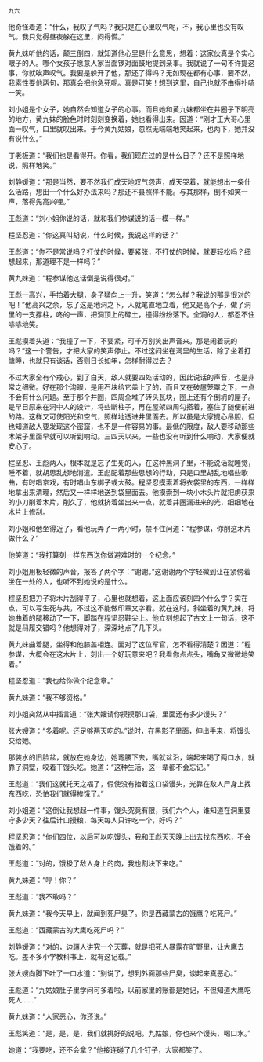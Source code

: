     九六 

   他奇怪着道：“什么，我叹了气吗？我只是在心里叹气呢，不，我心里也没有叹气。我只觉得昼夜躲在这里，闷得慌。”

   黄九妹听他的话，颠三倒四，就知道他心里是什么意思，想着：这家伙真是个实心眼子的人。哪个女孩子愿意人家当面锣对面鼓地提到亲事。我就说了一句不许提这事，你就唉声叹气。我要是躲开了他，那还了得吗？无如现在都有心事，要不然，我索性耍他两句，那真会把他急死呢。真是可笑！想到这里，自己也就不由得扑哧一笑。

   刘小姐是个女子，她自然会知道女子的心事。而且她和黄九妹都坐在井圈子下明亮的地方，黄九妹的脸色时时刻刻变换着，她也看得出来。因道：“刚才王大哥心里面一叹气，口里就叹出来。于今黄九姑娘，忽然无端端地笑起来，也两下，她并没有说什么。”

   丁老板道：“我们也是看得开。你看，我们现在过的是什么日子？还不是照样地说，照样地笑。”

   刘静媛道：“那是当然，要不然我们成天地叹气怨声，成天哭着，就能想出一条什么活路，想出一个什么好办法来吗？那还不县照样不能。与其那样，倒不如笑一声，落得先高兴哩。”

   王彪道：“刘小姐你说的话，就和我们参谋说的话一模一样。”

   程坚忍道：“你这真叫胡说，什么时候，我说这样的话？”

   王彪道：“你不是常说吗？打仗的时候，要紧张，不打仗的时候，就要轻松吗？细想起来，那道理不是一样吗？”

   黄九妹道：“程参谋他这话倒是说得很对。”

   王彪一高兴，手拍着大腿，身子猛向上一升，笑道：“怎么样？我说的那是很对的吧！”他高兴之余，忘了这是地洞之下，人就笔直地立着，他又是高个子，做了洞里的一支撑柱，咚的一声，把洞顶上的碎土，撞得纷纷落下。全洞的人，都忍不住哧哧地笑。

   王彪摸着头道：“我撞了一下，不要紧，可千万别笑出声音来。那是闹着玩的吗？”这一个警告，才把大家的笑声停止。不过这闷坐在洞里的生活，除了坐着打瞌睡，也就只有谈话，否则日长如年，怎样耐得过去？

   不过大家全有个戒心，到了白天，敌人就要四处活动的，因此说话的声音，也是非常之细微。好在那个沟眼，是用石块给它盖上了的，而且又在破屋笼罩之下，一点不会有什么问题。至于那个井圈，四周全堆了砖头瓦块，圈上还有个倒坍的屋子。是早日原来在洞中人的设计，将些断柱子，再在屋架四周勾搭着，塞住了随便前进的路。这样又可使阳光和空气，照样地透进井里面去。所以虽是大家提心吊胆，但也知道敌人要发现这个密窟，也不是一件容易的事。最低的限度，敌人要移动那些木架子里面早就可以听到响动。三四天以来，一些也没有听到什么响动，大家便就安心了。

   程坚忍、王彪两人，根本就是忘了生死的人，在这种黑洞子里，不能说话就睡觉，睡不着，就胡思乱想地消遣。王彪配着那些思想的行动，只是口里胡乱地唱些歌曲，有时唱京戏，有时唱山东梆子或大鼓。程坚忍摸索着将衣袋里的东西，一样样地拿出来清理，然后又一样样地送到袋里面去。他摸索到一块小木头片就把虏获来的小刀削着木片，削久了，他就挤着坐出来一点，就着井圈漏进来的光，细细地在木片上修刮。

   刘小姐和他坐得近了，看他玩弄了一两小时，禁不住问道：“程参谋，你削这木片做什么？”

   他笑道：“我打算刻一样东西送你做避难时的一个纪念。”

   刘小姐用极轻微的声音，报答了两个字：“谢谢。”这谢谢两个字轻微到让在紧傍着坐在一处的人，也听不到她说的是什么。

   程坚忍把刀子将木片刮得平了，心里也就想着，这上面应该刻四个什么字？实在点，可以写生死与共，不过这不能做印章文字看。就在这时，斜坐着的黄九妹，将她曲着的腿移动了一下，脚踏在程坚忍鞋尖上。他立刻想起了古文上一句话，这不就是舄履交错吗？他想得对了，深深地点了几下头。

   黄九妹曲着腿，坐得和他膝盖相连。面对了这位军官，怎不看得清楚？因道：“程参谋，大概会在这木片上，刻出一个好玩意来吧？我看你点点头，嘴角又微微地笑着。”

   程坚忍道：“我也给你做个纪念章。”

   黄九妹道：“我不够资格。”

   刘小姐突然从中插言道：“张大嫂请你摸摸那口袋，里面还有多少馒头？”

   张大嫂道：“多着呢。还足够两天吃的。”说时，在黑影子里面，伸出手来，将馒头交给她。

   那装水的旧脸盆，就放在她身边，她弯腰下去，嘴就盆沿，端起来喝了两口水，就靠了洞壁，咬着干馒头吃。她道：“这种生活，这一辈都不会忘记。”

   王彪道：“我们这就托天之福了，假使没有抬着这口袋馒头，光靠在敌人尸身上找东西吃，恐怕我们就得挨饿了。”

   刘小姐道：“这倒让我想起一件事，馒头究竟有限，我们六个人，谁知道在洞里要守多少天？往后计口授粮，每天每人只许吃一个，好吗？”

   程坚忍道：“你们四位，以后可以吃馒头，我和王彪天天晚上出去找东西吃，不会饿着的。”

   王彪道：“对的，饿极了敌人身上的肉，我也割块下来吃。”

   黄九妹道：“哼！你？”

   王彪道：“我不敢吗？”

   黄九妹道：“我今天早上，就闻到死尸臭了。你是西藏蒙古的饿鹰？吃死尸。”

   王彪道：“西藏蒙古的大鹰吃死尸吗？”

   刘静嫒道：“对的，边疆人讲究一个天葬，就是把死人暴露在旷野里，让大鹰去吃。差不多小学教科书上，就有这记载。”

   张大嫂向脚下吐了一口水道：“别说了，想到外面那些尸臭，谈起来真恶心。”

   王彪道：“九姑娘肚子里学问可多着啦，以前家里的账都是她记，不但知道大鹰吃死人……”

   黄九妹道：“人家恶心，你还说。”

   王彪笑道：“是，是，是，我们就挑好的说吧。九姑娘，你也来个馒头，喝口水。”

   她道：“我要吃，还不会拿？”他接连碰了几个钉子，大家都笑了。

